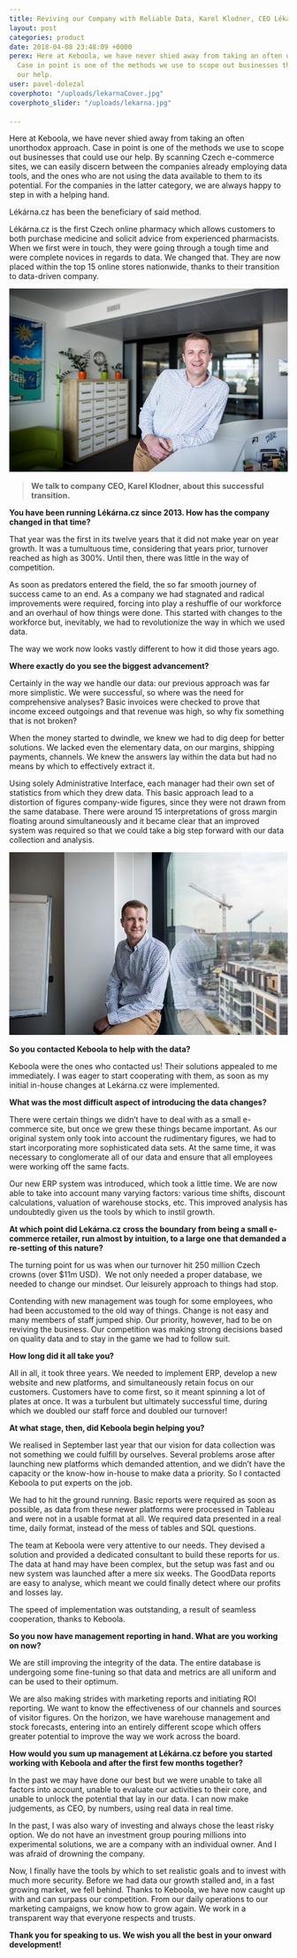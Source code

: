 ```yaml
---
title: Reviving our Company with Reliable Data, Karel Klodner, CEO Lékárna.cz
layout: post
categories: product
date: 2018-04-08 23:48:09 +0000
perex: Here at Keboola, we have never shied away from taking an often unorthodox approach.
  Case in point is one of the methods we use to scope out businesses that could use
  our help.
user: pavel-dolezal
coverphoto: "/uploads/lekarnaCover.jpg"
coverphoto_slider: "/uploads/lekarna.jpg"

---
```

Here at Keboola, we have never shied away from taking an often unorthodox approach. Case in point is one of the methods we use to scope out businesses that could use our help. By scanning Czech e-commerce sites, we can easily discern between the companies already employing data tools, and the ones who are not using the data available to them to its potential. For the companies in the latter category, we are always happy to step in with a helping hand.

Lékárna.cz has been the beneficiary of said method.

Lékárna.cz is the first Czech online pharmacy which allows customers to both purchase medicine and solicit advice from experienced pharmacists. When we first were in touch, they were going through a tough time and were complete novices in regards to data. We changed that. They are now placed within the top 15 online stores nationwide, thanks to their transition to data-driven company.

![](/uploads/lekarnaArticle.jpg)

> **We talk to company CEO, Karel Klodner, about this successful transition.**

**You have been running Lékárna.cz since 2013. How has the company changed in that time?**

That year was the first in its twelve years that it did not make year on year growth. It was a tumultuous time, considering that years prior, turnover reached as high as 300%. Until then, there was little in the way of competition.

As soon as predators entered the field, the so far smooth journey of success came to an end. As a company we had stagnated and radical improvements were required, forcing into play a reshuffle of our workforce and an overhaul of how things were done. This started with changes to the workforce but, inevitably, we had to revolutionize the way in which we used data.

The way we work now looks vastly different to how it did those years ago.

**Where exactly do you see the biggest advancement?**

Certainly in the way we handle our data: our previous approach was far more simplistic. We were successful, so where was the need for comprehensive analyses? Basic invoices were checked to prove that income exceed outgoings and that revenue was high, so why fix something that is not broken?

When the money started to dwindle, we knew we had to dig deep for better solutions. We lacked even the elementary data, on our margins, shipping payments, channels. We knew the answers lay within the data but had no means by which to effectively extract it.

Using solely Administrative Interface, each manager had their own set of statistics from which they drew data. This basic approach lead to a distortion of figures company-wide figures, since they were not drawn from the same database. There were around 15 interpretations of gross margin floating around simultaneously and it became clear that an improved system was required so that we could take a big step forward with our data collection and analysis.

![](/uploads/lekarnaArticle2.jpg)

**So you contacted Keboola to help with the data?**

Keboola were the ones who contacted us! Their solutions appealed to me immediately. I was eager to start cooperating with them, as soon as my initial in-house changes at Lekárna.cz were implemented.

**What was the most difficult aspect of introducing the data changes?**

There were certain things we didn’t have to deal with as a small e-commerce site, but once we grew these things became important. As our original system only took into account the rudimentary figures, we had to start incorporating more sophisticated data sets. At the same time, it was necessary to conglomerate all of our data and ensure that all employees were working off the same facts.

Our new ERP system was introduced, which took a little time. We are now able to take into account many varying factors: various time shifts, discount calculations, valuation of warehouse stocks, etc. This improved analysis has undoubtedly given us the tools by which to instil growth.

**At which point did Lekárna.cz cross the boundary from being a small e-commerce retailer, run almost by intuition, to a large one that demanded a re-setting of this nature?**

The turning point for us was when our turnover hit 250 million Czech crowns (over $11m USD).  We not only needed a proper database, we needed to change our mindset. Our  leisurely approach to things had stop.

Contending with new management was tough for some employees, who had been accustomed to the old way of things. Change is not easy and many members of staff jumped ship. Our priority, however, had to be on reviving the business. Our competition was making strong decisions based on quality data and to stay in the game we had to follow suit.

**How long did it all take you?**

All in all, it took three years. We needed to implement ERP, develop a new website and new platforms, and simultaneously retain focus on our customers. Customers have to come first, so it meant spinning a lot of plates at once. It was a turbulent but ultimately successful time, during which we doubled our staff force and doubled our turnover!

**At what stage, then, did Keboola begin helping you?**

We realised in September last year that our vision for data collection was not something we could fulfill by ourselves. Several problems arose after launching new platforms which demanded attention, and we didn’t have the capacity or the know-how in-house to make data a priority. So I contacted Keboola to put experts on the job.

We had to hit the ground running. Basic reports were required as soon as possible, as data from these newer platforms were processed in Tableau and were not in a usable format at all. We required data presented in a real time, daily format, instead of the mess of tables and SQL questions.

The team at Keboola were very attentive to our needs. They devised a solution and provided a dedicated consultant to build these reports for us. The data at hand may have been complex, but the setup was fast and ou new system was launched after a mere six weeks. The GoodData reports are easy to analyse, which meant we could finally detect where our profits and losses lay.

The speed of implementation was outstanding, a result of seamless cooperation, thanks to Keboola.

**So you now have management reporting in hand. What are you working on now?**

We are still improving the integrity of the data. The entire database is undergoing some fine-tuning so that data and metrics are all uniform and can be used to their optimum.

We are also making strides with marketing reports and initiating ROI reporting. We want to know the effectiveness of our channels and sources of visitor figures. On the horizon, we have warehouse management and stock forecasts, entering into an entirely different scope which offers greater potential to improve the way we work across the board.

**How would you sum up management at Lékárna.cz before you started working with Keboola and after the first few months together?**

In the past we may have done our best but we were unable to take all factors into account, unable to evaluate our activities to their core, and unable to unlock the potential that lay in our data. I can now make judgements, as CEO, by numbers, using real data in real time.

In the past, I was also wary of investing and always chose the least risky option. We do not have an investment group pouring millions into experimental solutions, we are a company with an individual owner. And I was afraid of drowning the company.

Now, I finally have the tools by which to set realistic goals and to invest with much more security. Before we had data our growth stalled and, in a fast growing market, we fell behind. Thanks to Keboola, we have now caught up with and can surpass our competition. From our daily operations to our marketing campaigns, we know how to grow again. We work in a transparent way that everyone respects and trusts.

**Thank you for speaking to us. We wish you all the best in your onward development!**